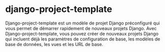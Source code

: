 # django-project-template
Django-project-template est un modèle de projet Django préconfiguré qui vous permet de démarrer rapidement de nouveaux projets Django. Avec Django-project-template, vous pouvez créer de nouveaux projets Django qui incluent déjà les paramètres de configuration de base, les modèles de base de données, les vues et les URL de base.
